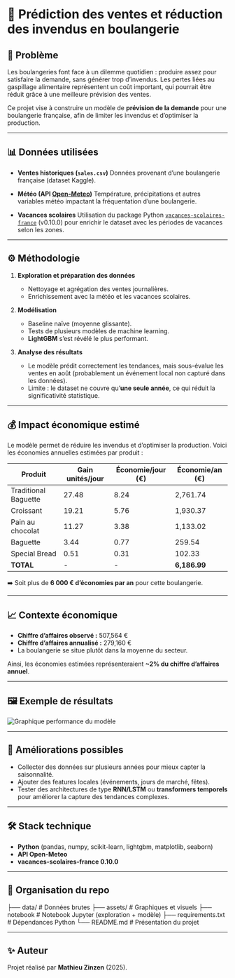 # 🍞 Prédiction des ventes et réduction des invendus en boulangerie

## 📌 Problème
Les boulangeries font face à un dilemme quotidien : produire assez pour satisfaire la demande, sans générer trop d’invendus.
Les pertes liées au gaspillage alimentaire représentent un coût important, qui pourrait être réduit grâce à une meilleure prévision des ventes.

Ce projet vise à construire un modèle de **prévision de la demande** pour une boulangerie française, afin de limiter les invendus et d’optimiser la production.

---

## 📊 Données utilisées
- **Ventes historiques (`sales.csv`)**
  Données provenant d’une boulangerie française (dataset Kaggle).

- **Météo (API [Open-Meteo](https://open-meteo.com/))**
  Température, précipitations et autres variables météo impactant la fréquentation d’une boulangerie.

- **Vacances scolaires**
  Utilisation du package Python [`vacances-scolaires-france`](https://pypi.org/project/vacances-scolaires-france/) (v0.10.0) pour enrichir le dataset avec les périodes de vacances selon les zones.

---

## ⚙️ Méthodologie
1. **Exploration et préparation des données**
   - Nettoyage et agrégation des ventes journalières.
   - Enrichissement avec la météo et les vacances scolaires.

2. **Modélisation**
   - Baseline naïve (moyenne glissante).
   - Tests de plusieurs modèles de machine learning.
   - **LightGBM** s’est révélé le plus performant.

3. **Analyse des résultats**
   - Le modèle prédit correctement les tendances, mais sous-évalue les ventes en août (probablement un événement local non capturé dans les données).
   - Limite : le dataset ne couvre qu’**une seule année**, ce qui réduit la significativité statistique.

---

## 💰 Impact économique estimé
Le modèle permet de réduire les invendus et d’optimiser la production.
Voici les économies annuelles estimées par produit :

| Produit              | Gain unités/jour | Économie/jour (€) | Économie/an (€) |
|----------------------|------------------|-------------------|-----------------|
| Traditional Baguette | 27.48            | 8.24              | 2,761.74        |
| Croissant            | 19.21            | 5.76              | 1,930.37        |
| Pain au chocolat     | 11.27            | 3.38              | 1,133.02        |
| Baguette             | 3.44             | 0.77              | 259.54          |
| Special Bread        | 0.51             | 0.31              | 102.33          |
| **TOTAL**            | -                | -                 | **6,186.99**    |

➡️ Soit plus de **6 000 € d’économies par an** pour cette boulangerie.

---

## 📈 Contexte économique
- **Chiffre d’affaires observé :** 507,564 €
- **Chiffre d’affaires annualisé :** 279,160 €
- La boulangerie se situe plutôt dans la moyenne du secteur.

Ainsi, les économies estimées représenteraient **~2% du chiffre d’affaires annuel**.

---

## 🖼️ Exemple de résultats
![Graphique performance du modèle](./assets/model_performance.png)

---

## 🚀 Améliorations possibles
- Collecter des données sur plusieurs années pour mieux capter la saisonnalité.
- Ajouter des features locales (événements, jours de marché, fêtes).
- Tester des architectures de type **RNN/LSTM** ou **transformers temporels** pour améliorer la capture des tendances complexes.

---

## 🛠️ Stack technique
- **Python** (pandas, numpy, scikit-learn, lightgbm, matplotlib, seaborn)
- **API Open-Meteo**
- **vacances-scolaires-france 0.10.0**

---

## 📂 Organisation du repo
├── data/ # Données brutes
├── assets/ # Graphiques et visuels
├── notebook # Notebook Jupyter (exploration + modèle)
├── requirements.txt # Dépendances Python
└── README.md # Présentation du projet


---

## ✨ Auteur
Projet réalisé par **Mathieu Zinzen** (2025).
